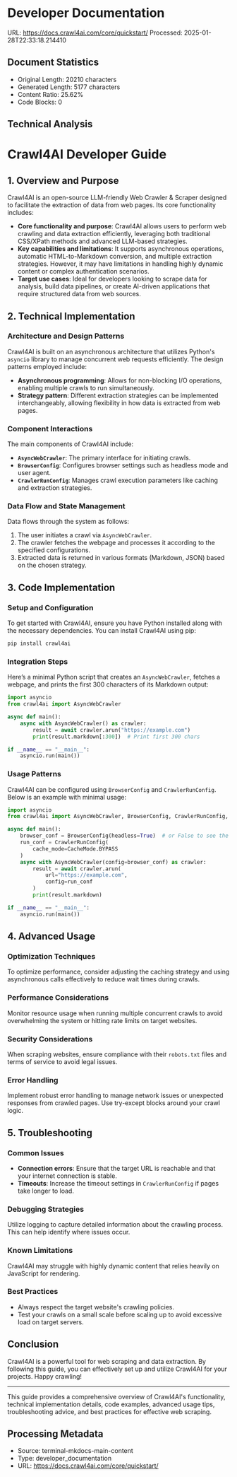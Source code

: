 # Developer Documentation
URL: https://docs.crawl4ai.com/core/quickstart/
Processed: 2025-01-28T22:33:18.214410

## Document Statistics
- Original Length: 20210 characters
- Generated Length: 5177 characters
- Content Ratio: 25.62%
- Code Blocks: 0

## Technical Analysis
# Crawl4AI Developer Guide

## 1. Overview and Purpose
Crawl4AI is an open-source LLM-friendly Web Crawler & Scraper designed to facilitate the extraction of data from web pages. Its core functionality includes:

- **Core functionality and purpose**: Crawl4AI allows users to perform web crawling and data extraction efficiently, leveraging both traditional CSS/XPath methods and advanced LLM-based strategies.
- **Key capabilities and limitations**: It supports asynchronous operations, automatic HTML-to-Markdown conversion, and multiple extraction strategies. However, it may have limitations in handling highly dynamic content or complex authentication scenarios.
- **Target use cases**: Ideal for developers looking to scrape data for analysis, build data pipelines, or create AI-driven applications that require structured data from web sources.

## 2. Technical Implementation
### Architecture and Design Patterns
Crawl4AI is built on an asynchronous architecture that utilizes Python's `asyncio` library to manage concurrent web requests efficiently. The design patterns employed include:

- **Asynchronous programming**: Allows for non-blocking I/O operations, enabling multiple crawls to run simultaneously.
- **Strategy pattern**: Different extraction strategies can be implemented interchangeably, allowing flexibility in how data is extracted from web pages.

### Component Interactions
The main components of Crawl4AI include:

- **`AsyncWebCrawler`**: The primary interface for initiating crawls.
- **`BrowserConfig`**: Configures browser settings such as headless mode and user agent.
- **`CrawlerRunConfig`**: Manages crawl execution parameters like caching and extraction strategies.

### Data Flow and State Management
Data flows through the system as follows:

1. The user initiates a crawl via `AsyncWebCrawler`.
2. The crawler fetches the webpage and processes it according to the specified configurations.
3. Extracted data is returned in various formats (Markdown, JSON) based on the chosen strategy.

## 3. Code Implementation
### Setup and Configuration
To get started with Crawl4AI, ensure you have Python installed along with the necessary dependencies. You can install Crawl4AI using pip:

```bash
pip install crawl4ai
```

### Integration Steps
Here’s a minimal Python script that creates an `AsyncWebCrawler`, fetches a webpage, and prints the first 300 characters of its Markdown output:

```python
import asyncio
from crawl4ai import AsyncWebCrawler

async def main():
    async with AsyncWebCrawler() as crawler:
        result = await crawler.arun("https://example.com")
        print(result.markdown[:300])  # Print first 300 chars

if __name__ == "__main__":
    asyncio.run(main())
```

### Usage Patterns
Crawl4AI can be configured using `BrowserConfig` and `CrawlerRunConfig`. Below is an example with minimal usage:

```python
import asyncio
from crawl4ai import AsyncWebCrawler, BrowserConfig, CrawlerRunConfig, CacheMode

async def main():
    browser_conf = BrowserConfig(headless=True)  # or False to see the browser
    run_conf = CrawlerRunConfig(
        cache_mode=CacheMode.BYPASS
    )
    async with AsyncWebCrawler(config=browser_conf) as crawler:
        result = await crawler.arun(
            url="https://example.com",
            config=run_conf
        )
        print(result.markdown)

if __name__ == "__main__":
    asyncio.run(main())
```

## 4. Advanced Usage
### Optimization Techniques
To optimize performance, consider adjusting the caching strategy and using asynchronous calls effectively to reduce wait times during crawls.

### Performance Considerations
Monitor resource usage when running multiple concurrent crawls to avoid overwhelming the system or hitting rate limits on target websites.

### Security Considerations
When scraping websites, ensure compliance with their `robots.txt` files and terms of service to avoid legal issues.

### Error Handling
Implement robust error handling to manage network issues or unexpected responses from crawled pages. Use try-except blocks around your crawl logic.

## 5. Troubleshooting
### Common Issues
- **Connection errors**: Ensure that the target URL is reachable and that your internet connection is stable.
- **Timeouts**: Increase the timeout settings in `CrawlerRunConfig` if pages take longer to load.

### Debugging Strategies
Utilize logging to capture detailed information about the crawling process. This can help identify where issues occur.

### Known Limitations
Crawl4AI may struggle with highly dynamic content that relies heavily on JavaScript for rendering.

### Best Practices
- Always respect the target website's crawling policies.
- Test your crawls on a small scale before scaling up to avoid excessive load on target servers.

## Conclusion
Crawl4AI is a powerful tool for web scraping and data extraction. By following this guide, you can effectively set up and utilize Crawl4AI for your projects. Happy crawling!

---

This guide provides a comprehensive overview of Crawl4AI's functionality, technical implementation details, code examples, advanced usage tips, troubleshooting advice, and best practices for effective web scraping.

## Processing Metadata
- Source: terminal-mkdocs-main-content
- Type: developer_documentation
- URL: https://docs.crawl4ai.com/core/quickstart/
